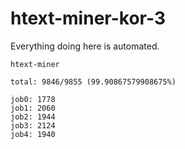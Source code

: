 # htext-miner-kor-3

Everything doing here is automated.

```
htext-miner

total: 9846/9855 (99.90867579908675%)

job0: 1778
job1: 2060
job2: 1944
job3: 2124
job4: 1940
```